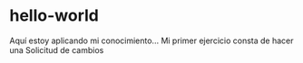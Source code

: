 # hello-world
Aquí estoy aplicando mi conocimiento...
Mi primer ejercicio consta de hacer una Solicitud de cambios
